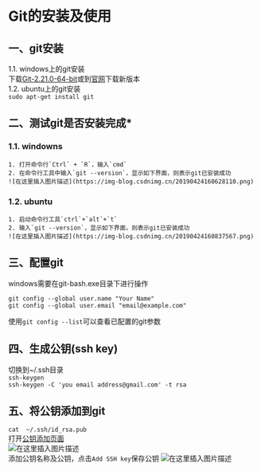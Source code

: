 # Git的安装及使用
## 一、git安装  
1.1. windows上的git安装   
下载[Git-2.21.0-64-bit](https://github-production-release-asset-2e65be.s3.amazonaws.com/23216272/42bc4300-3a11-11e9-8a7d-8c1dc79eb654?X-Amz-Algorithm=AWS4-HMAC-SHA256&X-Amz-Credential=AKIAIWNJYAX4CSVEH53A%2F20190424%2Fus-east-1%2Fs3%2Faws4_request&X-Amz-Date=20190424T075910Z&X-Amz-Expires=300&X-Amz-Signature=ffbd649ea0cfc5053482b4a8e80edcd398270e4fe7bbdafa817067593e21de50&X-Amz-SignedHeaders=host&actor_id=38171914&response-content-disposition=attachment%3B%20filename%3DGit-2.21.0-64-bit.exe)或到[官网](https://git-scm.com/downloads)下载新版本    
1.2. ubuntu上的git安装  
`sudo apt-get install git`  
## 二、测试git是否安装完成*
### 1.1. windowns 
    1. 打开命令行`Ctrl` + `R`，输入`cmd`  
    2. 在命令行工具中输入`git --version`，显示如下界面，则表示git已安装成功  
    ![在这里插入图片描述](https://img-blog.csdnimg.cn/20190424160628110.png)  
### 1.2. ubuntu
    1. 启动命令行工具`ctrl`+`alt`+`t`  
    2. 输入`git --version`，显示如下界面，则表示git已安装成功  
    ![在这里插入图片描述](https://img-blog.csdnimg.cn/20190424160837567.png)  
## 三、配置git
windows需要在git-bash.exe目录下进行操作

```shell
git config --global user.name "Your Name"
git config --global user.email "email@example.com"
```
使用`git config --list`可以查看已配置的git参数  
## 四、生成公钥(ssh key)  
切换到~/.ssh目录  
`ssh-keygen`  
`ssh-keygen -C 'you email address@gmail.com' -t rsa`
## 五、将公钥添加到git
`cat  ~/.ssh/id_rsa.pub`  
打开[公钥添加页面](https://github.com/settings/keys)  
![在这里插入图片描述](https://img-blog.csdnimg.cn/20190424161610141.png?x-oss-process=image/watermark,type_ZmFuZ3poZW5naGVpdGk,shadow_10,text_aHR0cHM6Ly9ibG9nLmNzZG4ubmV0L3FxXzI1NTk4NDUz,size_16,color_FFFFFF,t_70)  
添加公钥名称及公钥，点击`Add SSH key`保存公钥
![在这里插入图片描述](https://img-blog.csdnimg.cn/20190424161720452.png?x-oss-process=image/watermark,type_ZmFuZ3poZW5naGVpdGk,shadow_10,text_aHR0cHM6Ly9ibG9nLmNzZG4ubmV0L3FxXzI1NTk4NDUz,size_16,color_FFFFFF,t_70)  


